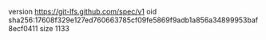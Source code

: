 version https://git-lfs.github.com/spec/v1
oid sha256:17608f329e127ed760663785cf09fe5869f9adb1a856a34899953baf8ecf0411
size 1133
